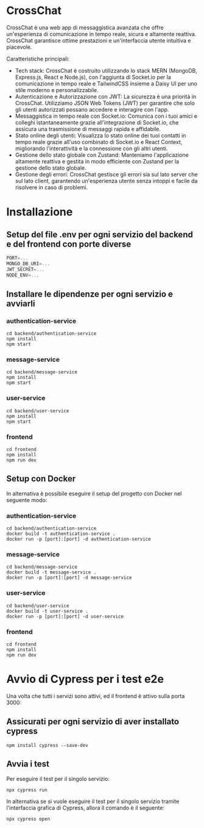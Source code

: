 # CrossChat

CrossChat è una web app di messaggistica avanzata che offre un'esperienza di comunicazione in tempo reale, sicura e altamente reattiva. CrossChat garantisce ottime prestazioni e un'interfaccia utente intuitiva e piacevole.

Caratteristiche principali:

- Tech stack: CrossChat è costruito utilizzando lo stack MERN (MongoDB, Express.js, React e Node.js), con l'aggiunta di Socket.io per la comunicazione in tempo reale e TailwindCSS insieme a Daisy UI per uno stile moderno e personalizzabile.
- Autenticazione e Autorizzazione con JWT: La sicurezza è una priorità in CrossChat. Utilizziamo JSON Web Tokens (JWT) per garantire che solo gli utenti autorizzati possano accedere e interagire con l'app.
- Messaggistica in tempo reale con Socket.io: Comunica con i tuoi amici e colleghi istantaneamente grazie all'integrazione di Socket.io, che assicura una trasmissione di messaggi rapida e affidabile.
- Stato online degli utenti: Visualizza lo stato online dei tuoi contatti in tempo reale grazie all'uso combinato di Socket.io e React Context, migliorando l'interattività e la connessione con gli altri utenti.
- Gestione dello stato globale con Zustand: Manteniamo l'applicazione altamente reattiva e gestita in modo efficiente con Zustand per la gestione dello stato globale.
- Gestione degli errori: CrossChat gestisce gli errori sia sul lato server che sul lato client, garantendo un'esperienza utente senza intoppi e facile da risolvere in caso di problemi.

# Installazione
## Setup del file .env per ogni servizio del backend e del frontend con porte diverse

```js
PORT=...
MONGO_DB_URI=...
JWT_SECRET=...
NODE_ENV=...
```

## Installare le dipendenze per ogni servizio e avviarli

### authentication-service

```shell
cd backend/authentication-service
npm install
npm start
```

### message-service

```shell
cd backend/message-service
npm install
npm start
```

### user-service

```shell
cd backend/user-service
npm install
npm start
```

### frontend

```shell
cd frontend
npm install
npm run dev
```

## Setup con Docker

In alternativa è possibile eseguire il setup del progetto con Docker nel seguente modo:

### authentication-service

```shell
cd backend/authentication-service
docker build -t authentication-service .
docker run -p [port]:[port] -d authentication-service
```

### message-service

```shell
cd backend/message-service
docker build -t message-service .
docker run -p [port]:[port] -d message-service
```

### user-service

```shell
cd backend/user-service
docker build -t user-service .
docker run -p [port]:[port] -d user-service
```

### frontend

```shell
cd frontend
npm install
npm run dev
```

# Avvio di Cypress per i test e2e
Una volta che tutti i servizi sono attivi, ed il frontend è attivo sulla porta 3000:
## Assicurati per ogni servizio di aver installato cypress
```shell
npm install cypress --save-dev
```
## Avvia i test
Per eseguire il test per il singolo servizio:
```shell
npx cypress run
```
In alternativa se si vuole eseguire il test per il singolo servizio tramite l'interfaccia grafica di Cypress, allora il comando è il seguente:
```shell
npx cypress open
```